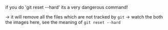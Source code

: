 if you do 'git reset --hard' its a very dangerous command!

-> it will remove all the files which are not tracked by `git`
-> watch the both the images here, see the meaning of `git reset --hard`
 
 